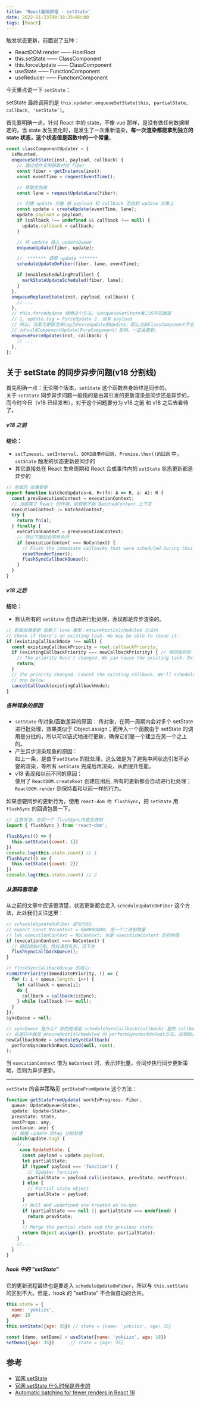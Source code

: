 ```yaml
---
title: 'React基础原理 - setState'
date: 2022-11-23T09:30:25+08:00
tags: [React]
---
```


触发状态更新，前面说了五种：

- ReactDOM.render —— HostRoot
- this.setState —— ClassComponent
- this.forceUpdate —— ClassComponent
- useState —— FunctionComponent
- useReducer —— FunctionComponent

今天重点说一下 `setState`：

setState 最终调用的是 `this.updater.enqueueSetState(this, partialState, callback, 'setState')`。

首先要明确一点，针对 React 中的 state，不像 vue 那样，是没有做任何数据绑定的，当 state 发生变化时，是发生了一次重新渲染，**每一次渲染都能拿到独立的 state 状态，这个状态值是函数中的一个常量**。

```JavaScript
const classComponentUpdater = {
  isMounted,
  enqueueSetState(inst, payload, callback) {
    // 通过组件实例获取对应 fiber
    const fiber = getInstance(inst);
    const eventTime = requestEventTime();

    // 获取优先级
    const lane = requestUpdateLane(fiber);

    // 创建 update 对象 把 payload 和 callback 添加到 update 对象上
    const update = createUpdate(eventTime, lane);
    update.payload = payload;
    if (callback !== undefined && callback !== null) {
      update.callback = callback;
    }

    // 将 update 插入 updateQueue
    enqueueUpdate(fiber, update);

    //  ******* 调度 update *******
    scheduleUpdateOnFiber(fiber, lane, eventTime);

    if (enableSchedulingProfiler) {
      markStateUpdateScheduled(fiber, lane);
    }
  },
  enqueueReplaceState(inst, payload, callback) {
    // ...
  },
  // this.forceUpdate 使用这个方法，与enqueueSetState唯二的不同就是
  // 1. update.tag = ForceUpdate 2. 没有 payload
  // 所以，当某次更新含有tag为ForceUpdate的Update，那么当前ClassComponent不会受其他性能优化手段
  //（shouldComponentUpdate|PureComponent）影响，一定会更新。
  enqueueForceUpdate(inst, callback) {
    // ...
  },
};
```

## 关于 setState 的同步异步问题(v18 分割线)

首先明确一点：无论哪个版本，`setState` 这个函数自身始终是同步的。  
关于 `setState` 同步异步问题一般指的是由其引发的更新渲染是同步还是异步的，而今时今日（v18 已经发布），对于这个问题要分为 v18 之前 和 v18 之后去看待了。

##### v18 之前

**结论：**

- `setTimeout`、`setInterval`、`DOM2级事件回调`、`Promise.then()的回调` 中，`setState` 触发的状态更新是同步的
- 其它直接处在 React 生命周期和 React 合成事件内的 `setState` 状态更新都是异步的

```JavaScript
// 老版的 批量更新
export function batchedUpdates<A, R>(fn: A => R, a: A): R {
  const prevExecutionContext = executionContext;
  // 当脱离了 React 的环境，就获取不到 BatchedContext 上下文
  executionContext |= BatchedContext;
  try {
    return fn(a);
  } finally {
    executionContext = prevExecutionContext;
    // 所以下面就会同步执行
    if (executionContext === NoContext) {
      // Flush the immediate callbacks that were scheduled during this batch
      resetRenderTimer();
      flushSyncCallbackQueue();
    }
  }
}
```

##### v18 之后

**结论：**

- 默认所有的 `setState` 会自动进行批处理，表现都是异步渲染的。

```JavaScript
// 新版批量更新 依赖于 lane 模型：ensureRootIsScheduled 方法内
// Check if there's an existing task. We may be able to reuse it.
if (existingCallbackNode !== null) {
  const existingCallbackPriority = root.callbackPriority;
  if (existingCallbackPriority === newCallbackPriority) { // 相同级别的 setState 后续都给return掉了
    // The priority hasn't changed. We can reuse the existing task. Exit.
    return;
  }
  // The priority changed. Cancel the existing callback. We'll schedule a new
  // one below.
  cancelCallback(existingCallbackNode);
}
```

##### 各种现象的原因

- `setState` 传对象/函数差异的原因：
  传对象，在同一周期内会对多个 setState 进行批处理，效果类似于 Object.assign；而传入一个函数由于 setState 的调用是分批的，所以可以链式地进行更新，确保它们是一个建立在另一个之上的。
- 产生异步渲染现象的原因：  
  如上一条，是由于`setState` 的批处理，这么做是为了避免中间状态引发不必要的渲染，等所有 `setState` 完成后再渲染，从而提升性能。
- v18 表现和以前不同的原因：  
  使用了 `ReactDOM.createRoot` 创建应用后, 所有的更新都会自动进行批处理；`ReactDOM.render` 则保持着和以前一样的行为。

如果想要同步的更新行为，使用 `react-dom 的 flushSync`，把 `setState` 用 `flushSync` 的回调包裹一下。

```JavaScript
// 注意写法，在同一个 flushSync内是无效的
import { flushSync } from 'react-dom';

flushSync(() => {
  this.setState({count: 1})
})
console.log(this.state.count) // 1
flushSync(() => {
  this.setState({count: 2})
})
console.log(this.state.count) // 2
```

##### 从源码看现象

从之前的文章中应该很清楚，状态更新都会走入 `scheduleUpdateOnFiber` 这个方法，此处我们关注这里：

```JavaScript
// scheduleUpdateOnFiber 部分代码:
// export const NoContext = 0b0000000; 是一个二进制常量
// let executionContext = NoContext; 也是 executionContext 的初始值
if (executionContext === NoContext) {
  // 把回调执行完，然后清空队列，见下方
  flushSyncCallbackQueue();
}

// flushSyncCallbackQueue 的核心:
runWithPriority(ImmediatePriority, () => {
  for (; i < queue.length; i++) {
    let callback = queue[i];
    do {
      callback = callback(isSync);
    } while (callback !== null);
  }
});
syncQueue = null;

// syncQueue 是什么? 存的是调用 scheduleSyncCallback(callback) 里的 callback
// 在源码中就是 ensureRootIsScheduled 内 performSyncWorkOnRoot方法，这就和之前串起来了
newCallbackNode = scheduleSyncCallback(
  performSyncWorkOnRoot.bind(null, root),
);
```

当 `executionContext` 值为 `NoContext` 时，表示非批量，会同步执行同步更新策略，否则为异步更新。

---

`setState` 的合并策略见 `getStateFromUpdate` 这个方法：

```JavaScript
function getStateFromUpdate( workInProgress: Fiber,
  queue: UpdateQueue<State>,
  update: Update<State>,
  prevState: State,
  nextProps: any,
  instance: any) {
  // 根据 update 的tag 分别处理
  switch(update.tag) {
    //...
     case UpdateState: {
      const payload = update.payload;
      let partialState;
      if (typeof payload === 'function') {
        // Updater function
        partialState = payload.call(instance, prevState, nextProps);
      } else {
        // Partial state object
        partialState = payload;
      }
      // Null and undefined are treated as no-ops.
      if (partialState === null || partialState === undefined) {
        return prevState;
      }
      // Merge the partial state and the previous state.
      return Object.assign({}, prevState, partialState);
    }
    //...
  }
}
```

##### hook 中的 "setState"

它的更新流程最终也是要走入 `scheduleUpdateOnFiber`，所以与 `this.setState` 的区别不大。但是，hook 的 "setState" 不会做自动的合并。

```JavaScript
this.state = {
  name: 'yokiizx',
  age: 18
}
this.setState({age: 35}) // state = {name: 'yokiizx', age: 35}

const [demo, setDemo] = useState({name: 'yokiizx', age: 18})
setDemo({age: 35})      // state = {age: 35}
```

## 参考

- [官网 setState](https://zh-hans.reactjs.org/docs/react-component.html#setstate)
- [官网 setState 什么时候是异步的](https://zh-hans.reactjs.org/docs/faq-state.html#when-is-setstate-asynchronous)
- [Automatic batching for fewer renders in React 18 ](https://github.com/reactwg/react-18/discussions/21)
